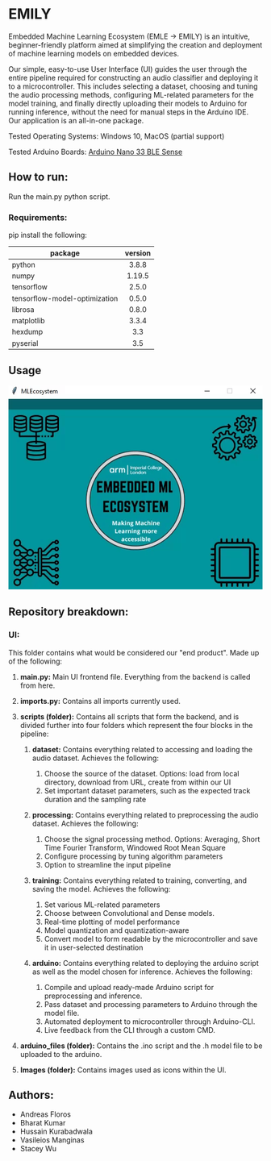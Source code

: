 # EMILY

Embedded Machine Learning Ecosystem (EMLE -> EMILY) is an intuitive, beginner-friendly platform aimed at simplifying the creation and deployment of machine learning models on embedded devices.


Our simple, easy-to-use User Interface (UI) guides the user through the entire pipeline required for constructing an audio classifier and deploying it to a microcontroller. This includes selecting a dataset, choosing and tuning the audio processing methods, configuring ML-related parameters for the model training, and finally directly uploading their models to Arduino for running inference, without the need for manual steps in the Arduino IDE. Our application is an all-in-one package.


Tested Operating Systems: Windows 10, MacOS (partial support)

Tested Arduino Boards: [Arduino Nano 33 BLE Sense](https://store.arduino.cc/arduino-nano-33-ble-sense)


## How to run:
Run the main.py python script.

### Requirements:
pip install the following:

| package                       | version |
|-------------------------------|:-------:|
| python                        |  3.8.8  |
| numpy                         |  1.19.5 |
| tensorflow                    |  2.5.0  |
| tensorflow-model-optimization |  0.5.0  |
| librosa                       |  0.8.0  |
| matplotlib                    |  3.3.4  |
| hexdump                       |   3.3   |
| pyserial                      |   3.5   |


## Usage
![home_page_gif](home_page.gif)

## Repository breakdown:

### UI: 
This folder contains what would be considered our "end product". Made up of the following:

1. **main.py:** Main UI frontend file. Everything from the backend is called from here.

3. **imports.py:** Contains all imports currently used.

4. **scripts (folder):** Contains all scripts that form the backend, and is divided further into four folders which represent the four blocks in the pipeline:
      1. **dataset:** Contains everything related to accessing and loading the audio dataset. Achieves the following:
            1. Choose the source of the dataset. Options: load from local directory, download from URL, create from within our UI
            2. Set important dataset parameters, such as the expected track duration and the sampling rate

      3. **processing:** Contains everything related to preprocessing the audio dataset. Achieves the following:
            1. Choose the signal processing method. Options: Averaging, Short Time Fourier Transform, Windowed Root Mean Square
            2. Configure processing by tuning algorithm parameters
            3. Option to streamline the input pipeline
            
      5. **training:** Contains everything related to training, converting, and saving the model. Achieves the following:
            1. Set various ML-related parameters
            2. Choose between Convolutional and Dense models.
            2. Real-time plotting of model performance
            3. Model quantization and quantization-aware
            5. Convert model to form readable by the microcontroller and save it in user-selected destination

      7. **arduino:** Contains everything related to deploying the arduino script as well as the model chosen for inference. Achieves the following:
            1. Compile and upload ready-made Arduino script for preprocessing and inference. 
            2. Pass dataset and processing parameters to Arduino through the model file.
            3. Automated deployment to microcontroller through  Arduino-CLI.
            4. Live feedback from the CLI through a custom CMD.

8. **arduino_files (folder):** Contains the .ino script and the .h model file to be uploaded to the arduino.
9. **Images (folder):** Contains images used as icons within the UI.


## Authors: 
- Andreas Floros
- Bharat Kumar
- Hussain Kurabadwala
- Vasileios Manginas
- Stacey Wu

